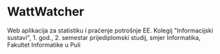 # WattWatcher
Web aplikacija za statistiku i praćenje potrošnje EE. Kolegij "Informacijski sustavi", 1. god., 2. semestar prijediplomski studij, smjer Informatika, Fakultet Informatike u Puli

